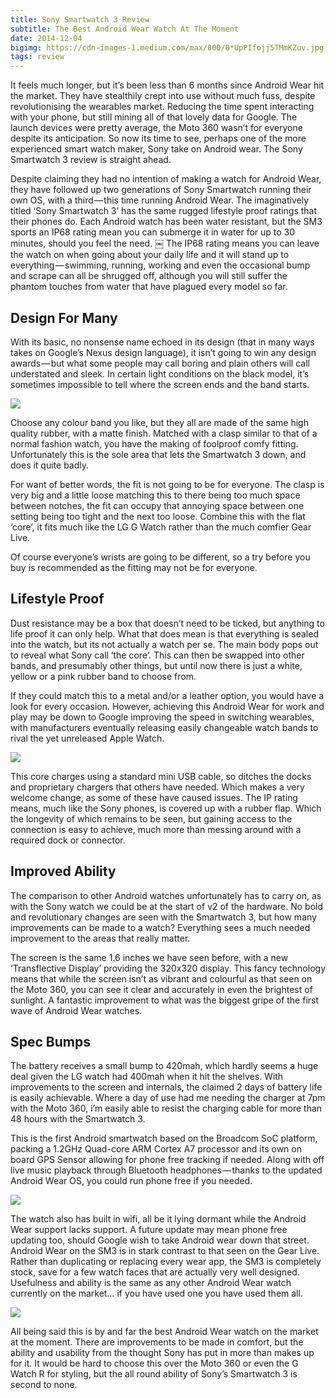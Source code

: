 ```yaml
---
title: Sony Smartwatch 3 Review
subtitle: The Best Android Wear Watch At The Moment
date: 2014-12-04
bigimg: https://cdn-images-1.medium.com/max/800/0*UpPIfojj5TMmKZuv.jpg
tags: review
---
```

It feels much longer, but it’s been less than 6 months since Android Wear hit the market. They have stealthily crept into use without much fuss, despite revolutionising the wearables market. Reducing the time spent interacting with your phone, but still mining all of that lovely data for Google. The launch devices were pretty average, the Moto 360 wasn’t for everyone despite its anticipation. So now its time to see, perhaps one of the more experienced smart watch maker, Sony take on Android wear. The Sony Smartwatch 3 review is straight ahead.

Despite claiming they had no intention of making a watch for Android Wear, they have followed up two generations of Sony Smartwatch running their own OS, with a third — this time running Android Wear. The imaginatively titled ‘Sony Smartwatch 3’ has the same rugged lifestyle proof ratings that their phones do. Each Android watch has been water resistant, but the SM3 sports an IP68 rating mean you can submerge it in water for up to 30 minutes, should you feel the need.
￼
The IP68 rating means you can leave the watch on when going about your daily life and it will stand up to everything — swimming, running, working and even the occasional bump and scrape can all be shrugged off, although you will still suffer the phantom touches from water that have plagued every model so far.

## Design For Many
With its basic, no nonsense name echoed in its design (that in many ways takes on Google’s Nexus design language), it isn’t going to win any design awards — but what some people may call boring and plain others will call understated and sleek. In certain light conditions on the black model, it’s sometimes impossible to tell where the screen ends and the band starts.

![][image-1]

Choose any colour band you like, but they all are made of the same high quality rubber, with a matte finish. Matched with a clasp similar to that of a normal fashion watch, you have the making of foolproof comfy fitting. Unfortunately this is the sole area that lets the Smartwatch 3 down, and does it quite badly.

For want of better words, the fit is not going to be for everyone. The clasp is very big and a little loose matching this to there being too much space between notches, the fit can occupy that annoying space between one setting being too tight and the next too loose. Combine this with the flat ‘core’, it fits much like the LG G Watch rather than the much comfier Gear Live.

Of course everyone’s wrists are going to be different, so a try before you buy is recommended as the fitting may not be for everyone.

## Lifestyle Proof
Dust resistance may be a box that doesn’t need to be ticked, but anything to life proof it can only help. What that does mean is that everything is sealed into the watch, but its not actually a watch per se. The main body pops out to reveal what Sony call ‘the core’. This can then be swapped into other bands, and presumably other things, but until now there is just a white, yellow or a pink rubber band to choose from.

If they could match this to a metal and/or a leather option, you would have a look for every occasion. However, achieving this Android Wear for work and play may be down to Google improving the speed in switching wearables, with manufacturers eventually releasing easily changeable watch bands to rival the yet unreleased Apple Watch.

![][image-2]

This core charges using a standard mini USB cable, so ditches the docks and proprietary chargers that others have needed. Which makes a very welcome change, as some of these have caused issues. The IP rating means, much like the Sony phones, is covered up with a rubber flap. Which the longevity of which remains to be seen, but gaining access to the connection is easy to achieve, much more than messing around with a required dock or connector.

## Improved Ability
The comparison to other Android watches unfortunately has to carry on, as with the Sony watch we could be at the start of v2 of the hardware. No bold and revolutionary changes are seen with the Smartwatch 3, but how many improvements can be made to a watch? Everything sees a much needed improvement to the areas that really matter.

The screen is the same 1.6 inches we have seen before, with a new ‘Transflective Display’ providing the 320x320 display. This fancy technology means that while the screen isn’t as vibrant and colourful as that seen on the Moto 360, you can see it clear and accurately in even the brightest of sunlight. A fantastic improvement to what was the biggest gripe of the first wave of Android Wear watches.

## Spec Bumps
The battery receives a small bump to 420mah, which hardly seems a huge deal given the LG watch had 400mah when it hit the shelves. With improvements to the screen and internals, the claimed 2 days of battery life is easily achievable. Where a day of use had me needing the charger at 7pm with the Moto 360, i’m easily able to resist the charging cable for more than 48 hours with the Smartwatch 3.

This is the first Android smartwatch based on the Broadcom SoC platform, packing a 1.2GHz Quad-core ARM Cortex A7 processor and its own on board GPS Sensor allowing for phone free tracking if needed. Along with off live music playback through Bluetooth headphones — thanks to the updated Android Wear OS, you could run phone free if you needed.

![][image-3]

The watch also has built in wifi, all be it lying dormant while the Android Wear support lacks support. A future update may mean phone free updating too, should Google wish to take Android wear down that street. Android Wear on the SM3 is in stark contrast to that seen on the Gear Live. Rather than duplicating or replacing every wear app, the SM3 is completely stock, save for a few watch faces that are actually very well designed. Usefulness and ability is the same as any other Android Wear watch currently on the market… if you have used one you have used them all.

![][image-4]

All being said this is by and far the best Android Wear watch on the market at the moment. There are improvements to be made in comfort, but the ability and usability from the thought Sony has put in more than makes up for it. It would be hard to choose this over the Moto 360 or even the G Watch R for styling, but the all round ability of Sony’s Smartwatch 3 is second to none.

[image-1]:	https://cdn-images-1.medium.com/max/800/0*mBR5LUHVhfYY7XT0.jpg
[image-2]:	https://cdn-images-1.medium.com/max/800/0*BY0YyIvuKTLitcJ4.jpg
[image-3]:	https://cdn-images-1.medium.com/max/800/0*vIPwL5zLjhMxWvhS.jpg
[image-4]:	https://cdn-images-1.medium.com/max/800/0*xYOTbSXt28CgMasq.jpg
